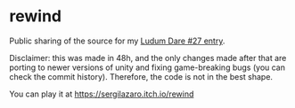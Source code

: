 rewind
======

Public sharing of the source for my [Ludum Dare #27 entry](http://www.ludumdare.com/compo/ludum-dare-27/?action=preview&uid=18719).

Disclaimer: this was made in 48h, and the only changes made after that are porting to newer versions of unity and fixing game-breaking bugs (you can check the commit history). Therefore, the code is not in the best shape.

You can play it at https://sergilazaro.itch.io/rewind 